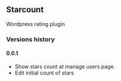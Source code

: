 ## Starcount

Wordpress rating plugin

### Versions history

#### 0.0.1
-   Show stars count at manage users page.
-   Edit initial count of stars